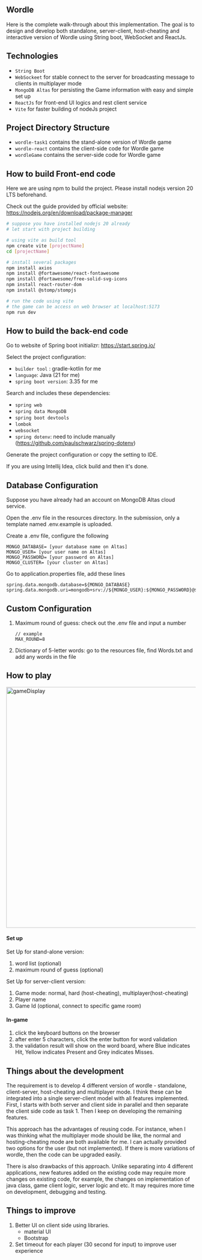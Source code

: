 ## Wordle

Here is the complete walk-through about this implementation. The goal is to design and develop both standalone, server-client, host-cheating and interactive version of Wordle using String boot, WebSocket and ReactJs.

##  Technologies

- `String Boot`
- `WebSockeet` for stable connect to the server for broadcasting message to clients in multiplayer mode
- `MongoDB Altas` for persisting the Game information with easy and simple set up
- `ReactJs` for front-end UI logics and rest client service
- `Vite` for faster building of nodeJs project

## Project Directory Structure

- `wordle-task1` contains the stand-alone version of Wordle game
- `wordle-react` contains the client-side code for Wordle game
- `wordleGame` contains the server-side code for Wordle game

## How to build Front-end code

Here we are using npm to build the project. Please install nodejs version 20 LTS beforehand.

Check out the guide provided by official website: https://nodejs.org/en/download/package-manager

```bash
# suppose you have installed nodejs 20 already
# let start with project building

# using vite as build tool
npm create vite [projectName]
cd [projectName]

# install several packages
npm install axios
npm install @fortawesome/react-fontawesome
npm install @fortawesome/free-solid-svg-icons
npm install react-router-dom
npm install @stomp/stompjs

# run the code using vite
# the game can be access on web browser at localhost:5173
npm run dev
```

## How to build the back-end code

Go to website of Spring boot initializr: https://start.spring.io/

Select the project configuration:

- `builder tool` : gradle-kotlin for me
- `language`: Java (21 for me)
- `spring boot version`: 3.35 for me

Search and includes these dependencies:

- `spring web`
- `spring data MongoDB`
- `spring boot devtools`
- `lombok`
-  `websocket`
- `spring dotenv`: need to include manually (https://github.com/paulschwarz/spring-dotenv)

Generate the project configuration or copy the setting to IDE.

If you are using Intellij Idea, click build and then it's done.

## Database Configuration

Suppose you have already had an account on MongoDB Altas cloud service.

Open the .env file in the resources directory. In the submission, only  a template named .env.example is uploaded. 

Create a .env file, configure the following

```
MONGO_DATABASE= [your database name on Altas]
MONGO_USER= [your user name on Altas]
MONGO_PASSWORD= [your password on Altas]
MONGO_CLUSTER= [your cluster on Altas]
```

Go to application.properties file, add these lines

```
spring.data.mongodb.database=${MONGO_DATABASE}
spring.data.mongodb.uri=mongodb+srv://${MONGO_USER}:${MONGO_PASSWORD}@${MONGO_CLUSTER}
```

## Custom Configuration

1. Maximum round of guess: check out the .env file and input a number

   ```
   // example
   MAX_ROUND=8
   ```

2. Dictionary of 5-letter words: go to the resources file, find Words.txt and add any words in the file

## How to play

<img width="641" alt="gameDisplay" src="https://github.com/user-attachments/assets/4115beee-cd8c-47f8-89fe-7a55fae91fb0">


####  Set up

Set Up for stand-alone version:

1. word list (optional)
2. maximum round of guess (optional)

Set Up for server-client version:

1. Game mode: normal, hard (host-cheating), multiplayer(host-cheating)
2.  Player name
3. Game Id (optional, connect to specific game room)

#### In-game

1. click the keyboard buttons on the browser
2. after enter 5 characters, click the enter button for word validation
3. the validation result will show on the word board, where Blue indicates Hit, Yellow indicates Present and Grey indicates Misses.

## Things about the development

The requirement is to develop 4 different version of wordle - standalone, client-server, host-cheating and multiplayer mode. I think these can be integrated into a single server-client model with all features implemented. First, I starts with both server and client side in parallel and then separate the client side code as task 1. Then I keep on developing the remaining features.

This approach has the advantages of reusing code. For instance, when I was thinking what the multiplayer mode should be like, the normal and hosting-cheating mode are both available for me. I can actually provided two options for the user (but not implemented). If there is more variations of wordle, then the code can be upgraded easily.

There is also drawbacks of this approach. Unlike separating into 4 different applications, new features added on the existing code may require more changes on existing code, for example, the changes on implementation of java class, game client logic, server logic and etc. It may requires more time on development, debugging and testing.    

## Things to improve

1. Better UI on client side using libraries.
   - material UI
   - Bootstrap
2. Set timeout for each player (30 second for input) to improve user experience
